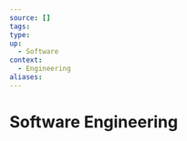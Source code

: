 ```yaml
---
source: []
tags: 
type:
up:
  - Software
context:
  - Engineering
aliases:
---
```


# Software Engineering
